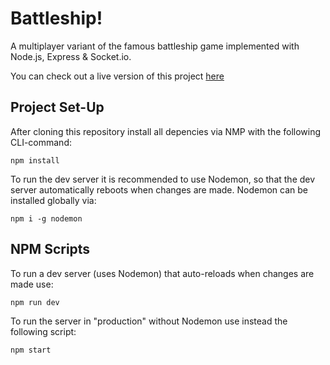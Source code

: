 # Battleship!

A multiplayer variant of the famous battleship game implemented with Node.js, Express & Socket.io.

You can check out a live version of this project [here](https://battleship.up.railway.app/)

## Project Set-Up

After cloning this repository install all depencies via NMP with the following CLI-command:

`npm install`

To run the dev server it is recommended to use Nodemon, so that the dev server automatically reboots when changes are made. Nodemon can be installed globally via:

`npm i -g nodemon`

## NPM Scripts

To run a dev server (uses Nodemon) that auto-reloads when changes are made use:

`npm run dev`

To run the server in "production" without Nodemon use instead the following script:

`npm start`
